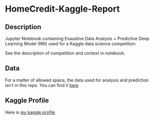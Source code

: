 # HomeCredit-Kaggle-Report

## Description

Jupyter Notebook containing Exaustive Data Analysis + Predictive Deep Learning Model (NN) used for a Kaggle data science competition.

See the description of competition and context in notebook.

## Data

For a matter of allowed space, the data used for analysis and prediction isn't in this repo.
You can find it [here](https://www.kaggle.com/c/home-credit-default-risk/data)

## Kaggle Profile

Here is [my kaggle profile](https://www.kaggle.com/nicolasbourriez)
